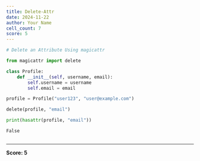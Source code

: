 ```yaml
---
title: Delete-Attr
date: 2024-11-22
author: Your Name
cell_count: 7
score: 5
---
```


```python
# Delete an Attribute Using magicattr
```


```python
from magicattr import delete

```


```python
class Profile:
    def __init__(self, username, email):
        self.username = username
        self.email = email
```


```python
profile = Profile("user123", "user@example.com")
```


```python
delete(profile, "email")
```


```python
print(hasattr(profile, "email"))
```

    False



```python

```


---
**Score: 5**
